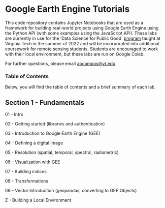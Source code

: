 # Google Earth Engine Tutorials

This code repository contains Jupyter Notebooks that are used as a framework for building real-world projects using Google Earth Engine using the Python API (with some examples using the JavaScript API). These labs are currently in use for the 'Data Science for Public Good' [program](https://dspg.aaec.vt.edu) taught at Virginia Tech in the summer of 2022 and will be incorporated into additional coursework for remote sensing students. Students are encouraged to work with their local environment, but these labs are run on Google Colab. 

For further questions, please email aocampos@vt.edu

### Table of Contents

Below, you will find the table of contents and a brief summary of each lab.

## Section 1 - Fundamentals

01 - Intro

02 - Getting started (libraries and authentication)

03 - Introduction to Google Earth Engine (GEE)

04 - Defining a digital image

05 - Resolution (spatial, temporal, spectral, radiometric)

06 - Visualization with GEE

07 - Building indices 

08 - Transformations

09 - Vector Introduction (geopandas, converting to GEE Objects)

Z - Building a Local Environment

